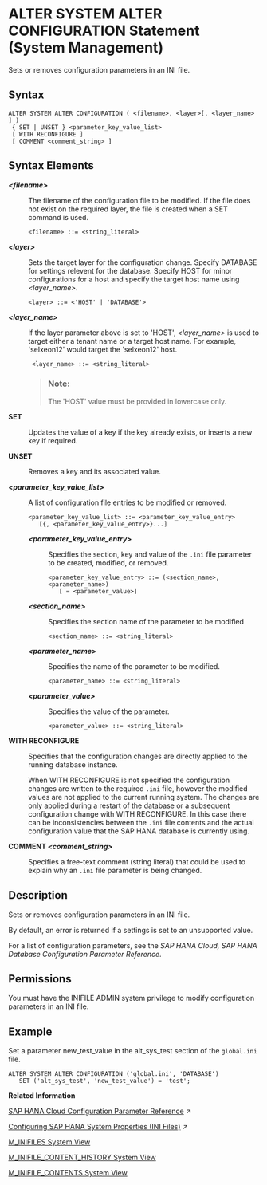 <!-- loio20d08a5b751910148145dbc016c826a4 -->

# ALTER SYSTEM ALTER CONFIGURATION Statement \(System Management\)

Sets or removes configuration parameters in an INI file.



<a name="loio20d08a5b751910148145dbc016c826a4__sql_alter_system_alter_configuration_1sql_alter_system_alter_configuration_syntax"/>

## Syntax

```
ALTER SYSTEM ALTER CONFIGURATION ( <filename>, <layer>[, <layer_name> ] )
 { SET | UNSET } <parameter_key_value_list> 
 [ WITH RECONFIGURE ]
 [ COMMENT <comment_string> ]
```



<a name="loio20d08a5b751910148145dbc016c826a4__sql_alter_system_alter_configuration_1sql_alter_system_alter_configuration_syntax_elements"/>

## Syntax Elements


<dl>
<dt><b>

*<filename\>*

</b></dt>
<dd>

The filename of the configuration file to be modified. If the file does not exist on the required layer, the file is created when a SET command is used.

```
<filename> ::= <string_literal>
```



</dd><dt><b>

*<layer\>*

</b></dt>
<dd>

Sets the target layer for the configuration change. Specify DATABASE for settings relevent for the database. Specify HOST for minor configurations for a host and specify the target host name using *<layer\_name\>*.

```
<layer> ::= <'HOST' | 'DATABASE'>
```



</dd><dt><b>

*<layer\_name\>*

</b></dt>
<dd>

If the layer parameter above is set to 'HOST', *<layer\_name\>* is used to target either a tenant name or a target host name. For example, 'selxeon12' would target the 'selxeon12' host.

```
 <layer_name> ::= <string_literal>
```

> ### Note:  
> The 'HOST' value must be provided in lowercase only.



</dd><dt><b>

SET

</b></dt>
<dd>

Updates the value of a key if the key already exists, or inserts a new key if required.



</dd><dt><b>

UNSET

</b></dt>
<dd>

Removes a key and its associated value.



</dd><dt><b>

*<parameter\_key\_value\_list\>*

</b></dt>
<dd>

A list of configuration file entries to be modified or removed.

```
<parameter_key_value_list> ::= <parameter_key_value_entry> 
   [{, <parameter_key_value_entry>}...]
```


<dl>
<dt><b>

*<parameter\_key\_value\_entry\>*

</b></dt>
<dd>

Specifies the section, key and value of the `.ini` file parameter to be created, modified, or removed.

```
<parameter_key_value_entry> ::= (<section_name>,<parameter_name>)
   [ = <parameter_value>]
```



</dd><dt><b>

*<section\_name\>*

</b></dt>
<dd>

Specifies the section name of the parameter to be modified

```
<section_name> ::= <string_literal>
```



</dd><dt><b>

*<parameter\_name\>*

</b></dt>
<dd>

Specifies the name of the parameter to be modified.

```
<parameter_name> ::= <string_literal>
```



</dd><dt><b>

*<parameter\_value\>*

</b></dt>
<dd>

Specifies the value of the parameter.

```
<parameter_value> ::= <string_literal>
```



</dd>
</dl>



</dd><dt><b>

WITH RECONFIGURE

</b></dt>
<dd>

Specifies that the configuration changes are directly applied to the running database instance.

When WITH RECONFIGURE is not specified the configuration changes are written to the required `.ini` file, however the modified values are not applied to the current running system. The changes are only applied during a restart of the database or a subsequent configuration change with WITH RECONFIGURE. In this case there can be inconsistencies between the `.ini` file contents and the actual configuration value that the SAP HANA database is currently using.



</dd><dt><b>

COMMENT *<comment\_string\>*

</b></dt>
<dd>

Specifies a free-text comment \(string literal\) that could be used to explain why an `.ini` file parameter is being changed.



</dd>
</dl>



<a name="loio20d08a5b751910148145dbc016c826a4__sql_alter_system_alter_configuration_1sql_alter_system_alter_configuration_description"/>

## Description

Sets or removes configuration parameters in an INI file.

By default, an error is returned if a settings is set to an unsupported value.

For a list of configuration parameters, see the *SAP HANA Cloud, SAP HANA Database Configuration Parameter Reference*.



<a name="loio20d08a5b751910148145dbc016c826a4__section_wth_ytq_xrb"/>

## Permissions

You must have the INIFILE ADMIN system privilege to modify configuration parameters in an INI file.



<a name="loio20d08a5b751910148145dbc016c826a4__sql_alter_system_alter_configuration_1sql_alter_system_alter_configuration_examples"/>

## Example

Set a parameter new\_test\_value in the alt\_sys\_test section of the `global.ini` file.

```
ALTER SYSTEM ALTER CONFIGURATION ('global.ini', 'DATABASE') 
   SET ('alt_sys_test', 'new_test_value') = 'test';
```

**Related Information**  


[SAP HANA Cloud Configuration Parameter Reference](https://help.sap.com/viewer/138dcf7d779543608917a2307a6115f2/2023_2_QRC/en-US/4b4d88980622427ab2d6ca8c05448166.html "Reference documentation for public configuration parameters in SAP HANA Cloud.") :arrow_upper_right:

[Configuring SAP HANA System Properties (INI Files)](https://help.sap.com/viewer/f9c5015e72e04fffa14d7d4f7267d897/2023_2_QRC/en-US/3f1a6a7dc31049409e1a9f9108d73d51.html "An SAP HANA database has several configuration (*.ini) files that contain properties for configuring the database and services.") :arrow_upper_right:

[M\_INIFILES System View](../../020-System-Views-Reference/022-Monitoring-Views/m-inifiles-system-view-20b18dc.md "Provides information about all configuration files.")

[M\_INIFILE\_CONTENT\_HISTORY System View](../../020-System-Views-Reference/022-Monitoring-Views/m-inifile-content-history-system-view-a42a0b8.md "Provides change history information for configuration (ini) files.")

[M\_INIFILE\_CONTENTS System View](../../020-System-Views-Reference/022-Monitoring-Views/m-inifile-contents-system-view-20b16a7.md "Provides configuration information from INI files.")

